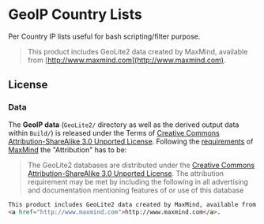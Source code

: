 # GeoIP Country Lists #
Per Country IP lists useful for bash scripting/filter purpose.
> This product includes GeoLite2 data created by MaxMind, available from [http://www.maxmind.com](http://www.maxmind.com).


## License ##

### Data ###
The **GeoIP data** (`GeoLite2/` directory as well as the derived output data within `Build/`) is released under the Terms of [Creative Commons Attribution-ShareAlike 3.0 Unported License](http://creativecommons.org/licenses/by-sa/3.0/).
Following the [requirements](http://dev.maxmind.com/geoip/legacy/geolite/) of [MaxMind](http://dev.maxmind.com/geoip/legacy/geolite/) the "Attribution" has to be:

> The GeoLite2 databases are distributed under the [Creative Commons Attribution-ShareAlike 3.0 Unported License](http://creativecommons.org/licenses/by-sa/3.0/). The attribution requirement may be met by including the following in all advertising and documentation mentioning features of or use of this database

```html
This product includes GeoLite2 data created by MaxMind, available from
<a href="http://www.maxmind.com">http://www.maxmind.com</a>.
```
